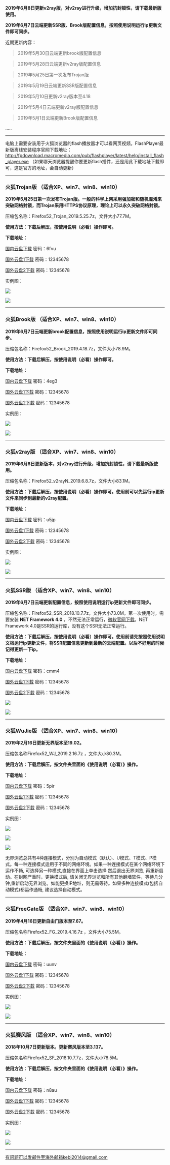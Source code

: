 **2019年6月8日更新v2ray版，对v2ray进行升级，增加抗封锁性，请下载最新版使用。**

**2019年6月7日云端更新SSR版、Brook版配置信息，按照使用说明运行ip更新文件即可同步。**

近期更新内容：

> 2019年5月30日云端更新brook版配置信息

> 2019年5月28日云端更新v2ray版配置信息

> 2019年5月25日第一次发布Trojan版

> 2019年5月19日云端更新SSR版配置信息

> 2019年5月10日更新v2ray版本至4.18

> 2019年5月4日云端更新v2ray版配置信息

> 2019年5月1日云端更新Brook版配置信息

.....

***

电脑上需要安装用于火狐浏览器的flash播放器才可以看网页视频。FlashPlayer最新版离线安装程序官网下载地址：
http://fpdownload.macromedia.com/pub/flashplayer/latest/help/install_flash_player.exe （如果哪天浏览器提醒你要更新flash插件，还是用此下载地址下载即可，这是官方的地址，会自动更新）


***

### 火狐Trojan版 （适合XP、win7、win8、win10）

**2019年5月25日第一次发布Trojan版。一般的科学上网采用强加密和随机混淆来突破网络封锁，而Trojan采用HTTPS协议原理，理论上可以永久突破网络封锁。**

压缩包名称：Firefox52_Trojan_2019.5.25.7z，文件大小77.7M。

**使用方法：下载后解压，按使用说明（必看）操作即可。**

**下载地址：**

[国内云盘下载](https://pan.baidu.com/s/1zylOjmx9oj9gPsZOBdpjDQ) 密码：6fvu

[国外云盘1下载](http://108.61.224.82:8000/f/6f00b93de6/) 密码：12345678

[国外云盘2下载](http://45.32.141.248:8000/f/b1b0235061/) 密码：12345678

实例图：

![](https://raw.githubusercontent.com/Alvin9999/pac2/master/softimag/52trojan1.png)

![](https://raw.githubusercontent.com/Alvin9999/pac2/master/softimag/52trojan2.png)

***

### 火狐Brook版 （适合XP、win7、win8、win10）

**2019年6月7日云端更新brook配置信息，按照使用说明运行ip更新文件即可同步。**

压缩包名称：Firefox52_Brook_2019.4.18.7z，文件大小78.9M。

**使用方法：下载后解压，按使用说明（必看）操作即可。**

**下载地址：**

[国内云盘下载](https://pan.baidu.com/s/1QPPb40RN_NxdaGHiK6q9jQ) 密码：4eg3

[国外云盘1下载](http://108.61.224.82:8000/f/df44f48309/) 密码：12345678

[国外云盘2下载](http://45.32.141.248:8000/f/c77d011344/) 密码：12345678

实例图：

![](https://raw.githubusercontent.com/Alvin9999/pac2/master/softimag/52brook1.png)

![](https://raw.githubusercontent.com/Alvin9999/pac2/master/softimag/52brook2.png)

***


### 火狐v2ray版 （适合XP、win7、win8、win10）

**2019年6月8日更新版本，对v2ray进行升级，增加抗封锁性，请下载最新版使用。**

压缩包名称：Firefox52_v2rayN_2019.6.8.7z，文件大小83.1M。

**使用方法：下载后解压，按使用说明（必看）操作即可。使用前可以先运行ip更新文件来同步到最新的v2ray配置。**

**下载地址：**

[国内云盘下载](https://pan.baidu.com/s/1FZei9p7nQ5bkJ2sSeD6XtA) 密码：u5jp

[国外云盘1下载](http://45.32.141.248:8000/f/2253a53cfe/) 密码：12345678

[国外云盘2下载](http://108.61.224.82:8000/f/3c853f9728/) 密码：12345678

实例图：

![](https://raw.githubusercontent.com/Alvin9999/pac2/master/softimag/52v2rayN1.PNG)

![](https://raw.githubusercontent.com/Alvin9999/pac2/master/softimag/52v2rayN2.PNG)

***

### 火狐SSR版 （适合XP、win7、win8、win10）

**2019年6月7日云端更新配置信息，按照使用说明运行ip更新文件即可同步。**

压缩包名称：Firefox52_SSR_2018.10.7.7z，文件大小73.0M。第一次使用时，需要安装 **NET Framework 4.0** ，不然无法正常运行，[微软官网下载](https://www.microsoft.com/zh-cn/download/details.aspx?id=17718)。NET Framework 4.0是SSR的运行库，没有这个SSR无法正常运行。

**使用方法：下载后解压，按使用说明（必看）操作即可。使用前请先按照使用说明文档运行ip更新文件，将SSR配置信息更新到最新的云端配置。以后不好用的时候记得更新一下ip。**


**下载地址：**

[国内云盘下载](https://pan.baidu.com/s/16T5c309B6xf0toF3qElnAw) 密码：cmm4

[国外云盘1下载](http://108.61.224.82:8000/f/5d9096b486/) 密码：12345678

[国外云盘2下载](http://45.32.141.248:8000/f/3bc6ee81fc/) 密码：12345678


![](https://raw.githubusercontent.com/Alvin9999/pac2/master/softimag/52firefoxss001.png)

![](https://raw.githubusercontent.com/Alvin9999/pac2/master/ss001.PNG)

***

### 火狐WuJie版 （适合XP、win7、win8、win10）

**2019年2月16日更新无界版本至19.02。**

压缩包名称Firefox52_WJ_2019.2.16.7z ，文件大小80.3M。

**使用方法：下载后解压，按文件夹里面的《使用说明（必看）》操作。**

**下载地址：**

[国内云盘下载]( https://pan.baidu.com/s/1bA7a28w6KpWKre-nemViUg) 密码：5pir 

[国外云盘1下载](http://45.32.141.248:8000/f/6b697e14d6/) 密码：12345678

[国外云盘2下载](http://108.61.224.82:8000/f/e9764a6cad/) 密码：12345678

实例图：

![](https://raw.githubusercontent.com/Alvin9999/pac2/master/softimag/52wuj1.png)

![](https://raw.githubusercontent.com/Alvin9999/PAC/master/download/52wujie1.PNG)

![](https://raw.githubusercontent.com/Alvin9999/PAC/master/download/wujie2.png)

无界浏览总共有4种连接模式，分别为自动模式（默认）、U模式、T模式、P模式。每一种连接模式适用于不同的网络环境。如果一种连接模式在某个网络环境下运作不畅, 可选择另一种模式,直接在界面上单击选择 然后退出无界浏览, 再重新启动。在封网严重时，更换模式后, 请关闭无界浏览和所有其他翻墙软件，等待几分钟,重新启动无界浏览。如能更换IP地址，则无需等待。如果多种连接模式(包括自动模式)都运作通畅, 建议选择自动模式。


***

### 火狐FreeGate版 （适合XP、win7、win8、win10）

**2019年4月16日更新自由门版本至7.67。**

压缩包名称Firefox52_FG_2019.4.16.7z  ，文件大小75.5M。

**使用方法：下载后解压，按文件夹里面的《使用说明（必看）》操作。**

**下载地址：**

[国内云盘下载](https://pan.baidu.com/s/1CAqf4E8-xBWeQk7-NoJ9NQ) 密码：uunv

[国外云盘1下载](http://108.61.224.82:8000/f/437ae135a8/) 密码：12345678

[国外云盘2下载](http://45.32.141.248:8000/f/a2e93ddb93/) 密码：12345678


实例图：

![](https://raw.githubusercontent.com/Alvin9999/pac2/master/softimag/52fg1.png)

![](https://raw.githubusercontent.com/Alvin9999/PAC/master/download/52freegate.PNG)

***

### 火狐赛风版 （适合XP、win7、win8、win10）

**2018年10月7日更新版本。更新赛风版本至3.137。**

压缩包名称Firefox52_SF_2018.10.7.7z，文件大小78.5M。

**使用方法：下载后解压，按文件夹里面的《使用说明（必看）》操作。**

**下载地址：**

[国内云盘下载](https://pan.baidu.com/s/1YdwHpXg8vJGIwcWxOiyNBA) 密码：n8au

[国外云盘1下载](http://108.61.224.82:8000/f/d2a642469a/) 密码：12345678

[国外云盘2下载](http://45.32.141.248:8000/f/8f55f329aa/) 密码：12345678

实例图：

![](https://raw.githubusercontent.com/Alvin9999/pac2/master/softimag/52sf1.png)

![](https://raw.githubusercontent.com/Alvin9999/pac2/master/softimag/52sf2.png)

***

有问题可以发邮件至海外邮箱kebi2014@gmail.com